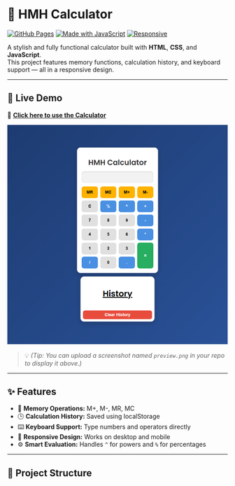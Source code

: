 # 🧮 HMH Calculator

[![GitHub Pages](https://img.shields.io/badge/Deployed-GitHub%20Pages-blue?style=flat-square&logo=github)](https://hmhhbi.github.io/calculator/)
[![Made with JavaScript](https://img.shields.io/badge/Made%20with-JavaScript-yellow?style=flat-square&logo=javascript)](https://developer.mozilla.org/en-US/docs/Web/JavaScript)
[![Responsive](https://img.shields.io/badge/Responsive-Design-success?style=flat-square&logo=css3)](https://hmhhbi.github.io/calculator/)

A stylish and fully functional calculator built with **HTML**, **CSS**, and **JavaScript**.  
This project features memory functions, calculation history, and keyboard support — all in a responsive design.

---

## 🚀 Live Demo
🔗 **[Click here to use the Calculator](https://hmhhbi.github.io/calculator/)**

![Calculator Preview](https://raw.githubusercontent.com/HMHHBI/calculator/main/preview.png)

> 💡 *(Tip: You can upload a screenshot named `preview.png` in your repo to display it above.)*

---

## ✨ Features
- 🧠 **Memory Operations:** M+, M-, MR, MC  
- 🕒 **Calculation History:** Saved using localStorage  
- ⌨️ **Keyboard Support:** Type numbers and operators directly  
- 💅 **Responsive Design:** Works on desktop and mobile  
- ⚙️ **Smart Evaluation:** Handles `^` for powers and `%` for percentages  

---

## 📂 Project Structure
